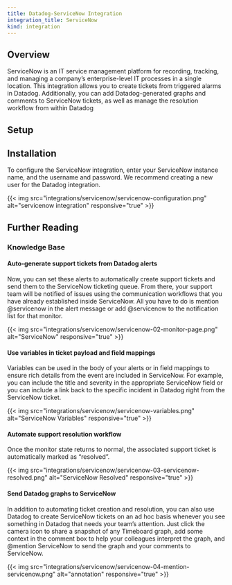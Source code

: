 ```yaml
---
title: Datadog-ServiceNow Integration
integration_title: ServiceNow
kind: integration
---
```


## Overview

ServiceNow is an IT service management platform for recording, tracking, and managing a company’s enterprise-level IT processes in a single location. This integration allows you to create tickets from triggered alarms in Datadog. Additionally, you can add Datadog-generated graphs and comments to ServiceNow tickets, as well as manage the resolution workflow from within Datadog

## Setup
## Installation

To configure the ServiceNow integration, enter your ServiceNow instance name, and the username and password. We recommend creating a new user for the Datadog integration.

{{< img src="integrations/servicenow/servicenow-configuration.png" alt="servicenow integration" responsive="true" >}}

## Further Reading
### Knowledge Base
#### Auto-generate support tickets from Datadog alerts

Now, you can set these alerts to automatically create support tickets and send them to the ServiceNow ticketing queue. From there, your support team will be notified of issues using the communication workflows that you have already established inside ServiceNow. All you have to do is mention @servicenow in the alert message or add @servicenow to the notification list for that monitor.

{{< img src="integrations/servicenow/servicenow-02-monitor-page.png" alt="ServiceNow" responsive="true" >}}

#### Use variables in ticket payload and field mappings

Variables can be used in the body of your alerts or in field mappings to ensure rich details from the event are included in ServiceNow.  For example, you can include the title and severity in the appropriate ServiceNow field or you can include a link back to the specific incident in Datadog right from the ServiceNow ticket.

{{< img src="integrations/servicenow/servicenow-variables.png" alt="ServiceNow Variables" responsive="true" >}}

#### Automate support resolution workflow

Once the monitor state returns to normal, the associated support ticket is automatically marked as “resolved”.

{{< img src="integrations/servicenow/servicenow-03-servicenow-resolved.png" alt="ServiceNow Resolved" responsive="true" >}}

#### Send Datadog graphs to ServiceNow

In addition to automating ticket creation and resolution, you can also use Datadog to create ServiceNow tickets on an ad hoc basis whenever you see something in Datadog that needs your team’s attention. Just click the camera icon to share a snapshot of any Timeboard graph, add some context in the comment box to help your colleagues interpret the graph, and @mention ServiceNow to send the graph and your comments to ServiceNow.

{{< img src="integrations/servicenow/servicenow-04-mention-servicenow.png" alt="annotation" responsive="true" >}}
